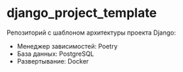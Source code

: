 # django_project_template

Репозиторий с шаблоном архитектуры проекта Django:
- Менеджер зависимостей: Poetry
- База данных: PostgreSQL
- Развертывание: Docker